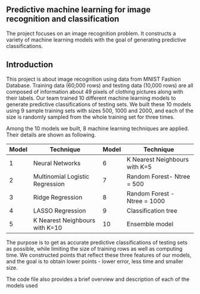 ## Predictive machine learning for image recognition and classification

The project focuses on an image recognition problem. It constructs a variety of machine learning models with the goal of generating predictive classifications.

## Introduction
This project is about image recognition using data from MNIST Fashion Database. Training data (60,000 rows) and testing data (10,000 rows) are all composed of information about 49 pixels of clothing pictures along with their labels. Our team trained 10 different machine learning models to generate predictive classifications of testing sets. We built these 10 models using 9 sample training sets with sizes 500, 1000 and 2000, and each of the size is randomly sampled from the whole training set for three times.  

Among the 10 models we built, 8 machine learning techniques are applied. Their details are shown as following.  

| Model | Technique | Model | Technique |
|------|------|------|------|
|1|Neural Networks|6|K Nearest Neighbours with K=5|
|2|Multinomial Logistic Regression|7|Random Forest- Ntree = 500|
|3|Ridge Regression|8|Random Forest - Ntree = 1000|
|4|LASSO Regression|9|Classification tree|
|5|K Nearest Neighbours with K=10|10|Ensemble model|

The purpose is to get as accurate predictive classifications of testing sets as possible, while limiting the size of training rows as well as computing time. We constructed points that reflect these three features of our models, and the goal is to obtain lower points - lower error, less time and smaller size.  

The code file also provides a brief overview and description of each of the models used

